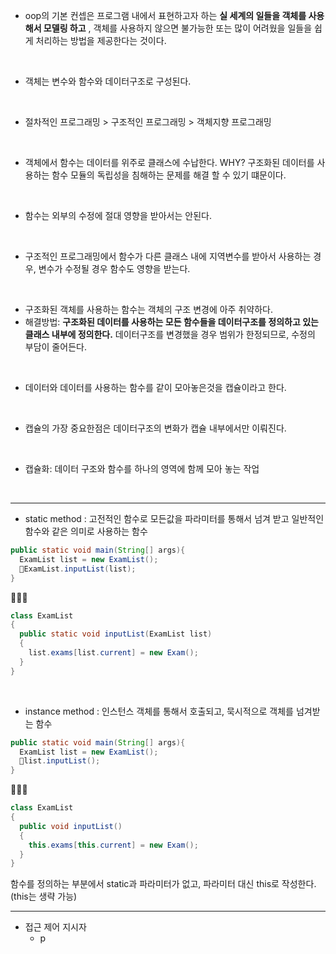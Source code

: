  + oop의 기본 컨셉은 프로그램 내에서 표현하고자 하는 **실 세계의 일들을 객체를 사용해서 모델링 하고** , 
객체를 사용하지 않으면 불가능한 또는 많이 어려웠을 일들을 쉽게 처리하는 방법을 제공한다는 것이다.
<br/>

+ 객체는 변수와 함수와 데이터구조로 구성된다.
<br/>
 
 + 절차적인 프로그래밍 > 구조적인 프로그래밍 > 객체지향 프로그래밍
 <br/>
 
 + 객체에서 함수는 데이터를 위주로 클래스에 수납한다. WHY? 구조화된 데이터를 사용하는 함수 모듈의 독립성을 침해하는 문제를 해결 할 수 있기 떄문이다.
 <br/>
 
 + 함수는 외부의 수정에 절대 영향을 받아서는 안된다.
 <br/>
 
 + 구조적인 프로그래밍에서 함수가 다른 클래스 내에 지역변수를 받아서 사용하는 경우, 변수가 수정될 경우 함수도 영향을 받는다.
 <br/>
 
 + 구조화된 객체를 사용하는 함수는 객체의 구조 변경에 아주 취약하다.
  + 해결방법: **구조화된 데이터를 사용하는 모든 함수들을 데이터구조를 정의하고 있는 클래스 내부에 정의한다.** 데이터구조를 변경했을 경우 범위가 한정되므로, 수정의 부담이 줄어든다.
 <br/>
   
 + 데이터와 데이터를 사용하는 함수를 같이 모아놓은것을 캡슐이라고 한다.
<br/>
 
 + 캡슐의 가장 중요한점은 데이터구조의 변화가 캡슐 내부에서만 이뤄진다.
<br/>
 
 + 캡슐화: 데이터 구조와 함수를 하나의 영역에 함께 모아 놓는 작업
<br/>

***

+ static method : 고전적인 함수로 모든값을 파라미터를 통해서 넘겨 받고 일반적인 함수와 같은 의미로 사용하는 함수

```java
public static void main(String[] args){
  ExamList list = new ExamList();
  🔸ExamList.inputList(list);
}
```
🔻🔻🔻
```java
class ExamList
{
  public static void inputList(ExamList list)
  {
    list.exams[list.current] = new Exam();
  }
}
```
<br/>

+ instance method : 인스턴스 객체를 통해서 호출되고, 묵시적으로 객체를 넘겨받는 함수

```java
public static void main(String[] args){
  ExamList list = new ExamList();
  🔸list.inputList();
}
```
🔻🔻🔻
```java
class ExamList
{
  public void inputList()
  {
    this.exams[this.current] = new Exam();
  }
}
```
  함수를 정의하는 부분에서 static과 파라미터가 없고, 파라미터 대신 this로 작성한다.(this는 생략 가능)

***

+ 접근 제어 지시자
  + p
